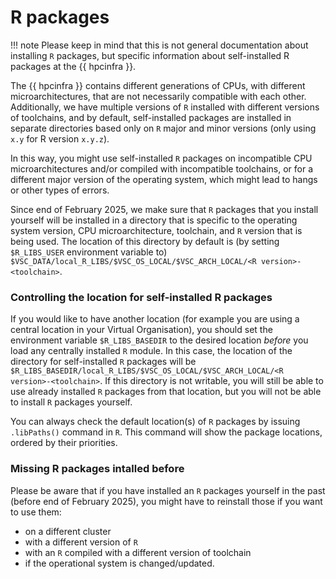 # R packages

!!! note
    Please keep in mind that this is not general documentation
    about installing `R` packages, but specific information about 
    self-installed R packages at the {{ hpcinfra }}.

The {{ hpcinfra }} contains different generations of CPUs, with different microarchitectures, that are
not necessarily compatible with each other. Additionally, we have 
multiple versions of `R` installed with different versions of toolchains, and by default,
self-installed packages are installed in separate directories based only
on `R` major and minor versions (only using `x.y` for R version `x.y.z`).

In this way, you might use self-installed `R` packages on incompatible CPU microarchitectures and/or
compiled with incompatible toolchains, or for a different major version of the operating system,
which might lead to hangs or other types of errors.

Since end of February 2025, we make sure that `R` packages that you install yourself will be installed
in a directory that is specific to the operating system version, CPU microarchitecture, toolchain,
and `R` version that is being used. The location of this directory by default is
(by setting `$R_LIBS_USER` environment variable to)
`$VSC_DATA/local_R_LIBS/$VSC_OS_LOCAL/$VSC_ARCH_LOCAL/<R version>-<toolchain>`.

### Controlling the location for self-installed R packages

If you would like to have another location (for example you are using a central location
in your Virtual Organisation), you should set the environment variable `$R_LIBS_BASEDIR` to the desired location
*before* you load any centrally installed `R` module. In this case, the location of the
directory for self-installed `R` packages will be
`$R_LIBS_BASEDIR/local_R_LIBS/$VSC_OS_LOCAL/$VSC_ARCH_LOCAL/<R version>-<toolchain>`.
If this directory is not writable, you will still be able to use already installed
`R` packages from that location, but you will not be able to install `R` packages 
yourself.

You can always check the default location(s) of `R` packages by issuing `.libPaths()` command
in `R`. This command will show the package locations, ordered by their priorities. 

### Missing R packages intalled before

Please be aware that if you have installed an `R` packages yourself in the past (before end of February 2025),
you might have to reinstall those if you want to use them:

- on a different cluster
- with a different version of `R`
- with an `R` compiled with a different version of toolchain
- if the operational system is changed/updated. 

